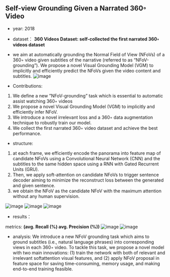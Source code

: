 ## Self-view Grounding Given a Narrated 360◦ Video

- year: 2018

- dataset：  **360 Videos Dataset: self-collected the first narrated 360◦ videos dataset**  

- we aim at automatically grounding the Normal Field of View (NFoVs) of a 360◦ video given subtitles of the narrative (referred to as “NFoV-grounding”). We propose a novel Visual Grounding Model (VGM) to implicitly and efficiently predict the NFoVs given the video content and subtitles. 
![image](https://github.com/VLISLAB/360-DL-Survey/blob/main/Images/VGMabstract.png)

- Contributions:

1) We define a new ”NFoV-grounding” task which is essential to automatic assist watching 360◦ videos
2) We propose a novel Visual Grounding Model (VGM) to implicitly and efficiently infer NFoV.
3) We introduce a novel irrelevant loss and a 360◦ data augmentation technique to robustly train our model.
4) We collect the first narrated 360◦ video dataset and achieve the best performance.

- structure:

1) at each frame, we efficiently encode the panorama into feature map of candidate NFoVs using a Convolutional Neural Network (CNN) and the subtitles to the same hidden space using a RNN with Gated Recurrent Units (GRU). 
2) Then, we apply soft-attention on candidate NFoVs to trigger sentence decoder aiming to minimize the reconstruct loss between the generated and given sentence. 
3) we obtain the NFoV as the candidate NFoV with the maximum attention without any human supervision.

![image](https://github.com/VLISLAB/360-DL-Survey/blob/main/Images/VGMstructure.png)
![image](https://github.com/VLISLAB/360-DL-Survey/blob/main/Images/VGMdataset.png)
![image](https://github.com/VLISLAB/360-DL-Survey/blob/main/Images/VGMdataset1.png)



- results：

metrics: **(avg. Recall (%) avg. Precision (%))**
![image](https://github.com/VLISLAB/360-DL-Survey/blob/main/Images/VGMresult.png)
![image](https://github.com/VLISLAB/360-DL-Survey/blob/main/Images/VGMresult1.png)

- analysis: We introduce a new NFoV grounding task which aims to ground subtitles (i.e., natural language phrases) into corresponding views in each 360◦ video. To tackle this task, we propose a novel model with two main innovations: (1) train the network with both of relevant and irrelevant softattention visual features, and (2) apply NFoV proposal in feature space for saving time-consuming, memory usage, and making end-to-end training feasible.
